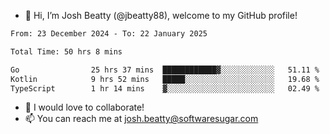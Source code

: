 - 👋 Hi, I’m Josh Beatty (@jbeatty88), welcome to my GitHub profile!

<!--START_SECTION:waka-->

```txt
From: 23 December 2024 - To: 22 January 2025

Total Time: 50 hrs 8 mins

Go                25 hrs 37 mins  ████████████▓░░░░░░░░░░░░   51.11 %
Kotlin            9 hrs 52 mins   █████░░░░░░░░░░░░░░░░░░░░   19.68 %
TypeScript        1 hr 14 mins    ▓░░░░░░░░░░░░░░░░░░░░░░░░   02.49 %
```

<!--END_SECTION:waka-->

- 💞️ I would love to collaborate!
- 📫 You can reach me at josh.beatty@softwaresugar.com

<!---
jbeatty88/jbeatty88 is a ✨ special ✨ repository because its `README.md` (this file) appears on your GitHub profile.
You can click the Preview link to take a look at your changes.
--->
